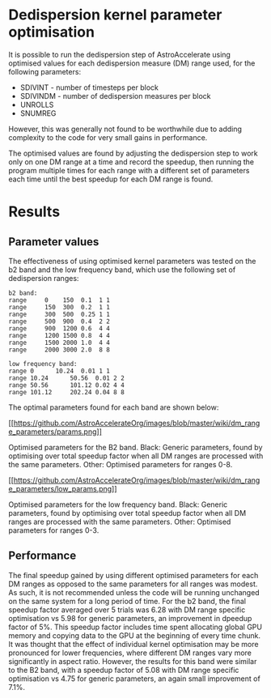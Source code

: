 # **Dedispersion kernel parameter optimisation**

It is possible to run the dedispersion step of AstroAccelerate using optimised values for each dedispersion measure (DM) range used, for the following parameters:
* SDIVINT - number of timesteps per block
* SDIVINDM - number of dedispersion measures per block
* UNROLLS
* SNUMREG

However, this was generally not found to be worthwhile due to adding complexity to the code for very small gains in performance.  

The optimised values are found by adjusting the dedispersion step to work only on one DM range at a time and record the speedup, then running the program multiple times for each range with a different set of parameters each time until the best speedup for each DM range is found. 

# Results
## Parameter values
The effectiveness of using optimised kernel parameters was tested on the b2 band and the low frequency band, which use the following set of dedispersion ranges:  

    b2 band:  
    range     0    150  0.1  1 1  
    range     150  300  0.2  1 1  
    range     300  500  0.25 1 1   
    range     500  900  0.4  2 2  
    range     900  1200 0.6  4 4  
    range     1200 1500 0.8  4 4  
    range     1500 2000 1.0  4 4  
    range     2000 3000 2.0  8 8  

    low frequency band:  
    range 0	  	 10.24	0.01 1 1  
    range 10.24		 50.56	0.01 2 2  
    range 50.56		 101.12	0.02 4 4  
    range 101.12	 202.24	0.04 8 8  

The optimal parameters found for each band are shown below:

[[https://github.com/AstroAccelerateOrg/images/blob/master/wiki/dm_range_parameters/params.png]]

Optimised parameters for the B2 band. Black: Generic parameters, found by optimising over total speedup factor when all DM ranges are processed with the same parameters. Other: Optimised parameters for ranges 0-8.

[[https://github.com/AstroAccelerateOrg/images/blob/master/wiki/dm_range_parameters/low_params.png]]

Optimised parameters for the low frequency band. Black: Generic parameters, found by optimising over total speedup factor when all DM ranges are processed with the same parameters. Other: Optimised parameters for ranges 0-3.

## Performance
The final speedup gained by using different optimised parameters for each DM ranges as opposed to the same parameters for all ranges was modest. As such, it is not recommended unless the code will be running unchanged on the same system for a long period of time. For the b2 band, the final speedup factor averaged over 5 trials was 6.28 with DM range specific optimisation vs 5.98 for generic parameters, an improvement in dpeedup factor of 5\%. This speedup factor includes time spent allocating global GPU memory and copying data to the GPU at the beginning of every time chunk. It was thought that the effect of individual kernel optimisation may be more pronounced for lower frequencies, where different DM ranges vary more significantly in aspect ratio. However, the results for this band were similar to the B2 band, with a speedup factor of 5.08 with DM range specific optimisation vs 4.75 for generic parameters, an again small improvement of 7.1\%.